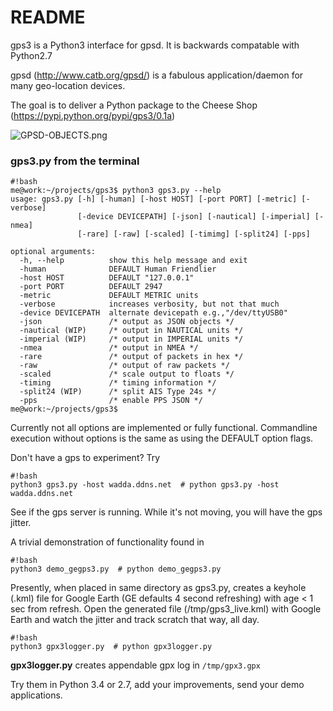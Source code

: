 # README #

gps3 is a Python3 interface for gpsd.  It is backwards compatable with Python2.7

gpsd (http://www.catb.org/gpsd/) is a fabulous application/daemon for many geo-location devices.

The goal is to deliver a Python package to the Cheese Shop (https://pypi.python.org/pypi/gps3/0.1a)

![GPSD-OBJECTS.png](http://wadda.org/dropbag/gps3proof.png)

### gps3.py from the terminal ###
```
#!bash
me@work:~/projects/gps3$ python3 gps3.py --help
usage: gps3.py [-h] [-human] [-host HOST] [-port PORT] [-metric] [-verbose]
               [-device DEVICEPATH] [-json] [-nautical] [-imperial] [-nmea]
               [-rare] [-raw] [-scaled] [-timimg] [-split24] [-pps]

optional arguments:
  -h, --help          show this help message and exit
  -human              DEFAULT Human Friendlier
  -host HOST          DEFAULT "127.0.0.1"
  -port PORT          DEFAULT 2947
  -metric             DEFAULT METRIC units
  -verbose            increases verbosity, but not that much
  -device DEVICEPATH  alternate devicepath e.g.,"/dev/ttyUSB0"
  -json               /* output as JSON objects */
  -nautical (WIP)     /* output in NAUTICAL units */
  -imperial (WIP)     /* output in IMPERIAL units */
  -nmea               /* output in NMEA */
  -rare               /* output of packets in hex */
  -raw                /* output of raw packets */
  -scaled             /* scale output to floats */
  -timing             /* timing information */
  -split24 (WIP)      /* split AIS Type 24s */
  -pps                /* enable PPS JSON */
me@work:~/projects/gps3$
```
Currently not all options are implemented or fully  functional.
Commandline execution without options is the same as using the DEFAULT option flags.

Don't have a gps to experiment?   Try
```
#!bash
python3 gps3.py -host wadda.ddns.net  # python gps3.py -host wadda.ddns.net
```
See if the gps server is running.  While it's not moving, you will have the gps jitter.

A trivial demonstration of functionality found in
```
#!bash
python3 demo_gegps3.py  # python demo_gegps3.py
```
Presently, when placed in same directory as gps3.py, creates a keyhole (.kml) file for Google Earth (GE defaults 4 second refreshing) with age < 1 sec from refresh.
Open the generated file (/tmp/gps3_live.kml) with Google Earth and watch the jitter and track scratch that way, all day.
```
#!bash
python3 gpx3logger.py  # python gpx3logger.py
```
**gpx3logger.py** creates appendable gpx log in `/tmp/gpx3.gpx`


Try them in Python 3.4 or 2.7, add your improvements, send your demo applications.
